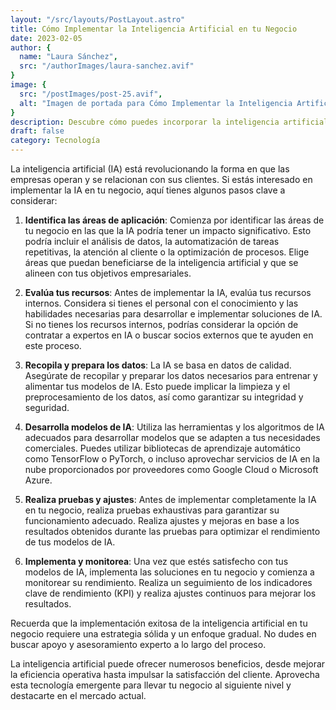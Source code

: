 ```yaml
---
layout: "/src/layouts/PostLayout.astro"
title: Cómo Implementar la Inteligencia Artificial en tu Negocio
date: 2023-02-05
author: {
  name: "Laura Sánchez",
  src: "/authorImages/laura-sanchez.avif"
}
image: {
  src: "/postImages/post-25.avif",
  alt: "Imagen de portada para Cómo Implementar la Inteligencia Artificial en tu Negocio",
}
description: Descubre cómo puedes incorporar la inteligencia artificial en tu negocio y aprovechar sus beneficios para mejorar la eficiencia, la toma de decisiones y la satisfacción del cliente.
draft: false
category: Tecnología
---
```


La inteligencia artificial (IA) está revolucionando la forma en que las empresas operan y se relacionan con sus clientes. Si estás interesado en implementar la IA en tu negocio, aquí tienes algunos pasos clave a considerar:

1. **Identifica las áreas de aplicación**: Comienza por identificar las áreas de tu negocio en las que la IA podría tener un impacto significativo. Esto podría incluir el análisis de datos, la automatización de tareas repetitivas, la atención al cliente o la optimización de procesos. Elige áreas que puedan beneficiarse de la inteligencia artificial y que se alineen con tus objetivos empresariales.

2. **Evalúa tus recursos**: Antes de implementar la IA, evalúa tus recursos internos. Considera si tienes el personal con el conocimiento y las habilidades necesarias para desarrollar e implementar soluciones de IA. Si no tienes los recursos internos, podrías considerar la opción de contratar a expertos en IA o buscar socios externos que te ayuden en este proceso.

3. **Recopila y prepara los datos**: La IA se basa en datos de calidad. Asegúrate de recopilar y preparar los datos necesarios para entrenar y alimentar tus modelos de IA. Esto puede implicar la limpieza y el preprocesamiento de los datos, así como garantizar su integridad y seguridad.

4. **Desarrolla modelos de IA**: Utiliza las herramientas y los algoritmos de IA adecuados para desarrollar modelos que se adapten a tus necesidades comerciales. Puedes utilizar bibliotecas de aprendizaje automático como TensorFlow o PyTorch, o incluso aprovechar servicios de IA en la nube proporcionados por proveedores como Google Cloud o Microsoft Azure.

5. **Realiza pruebas y ajustes**: Antes de implementar completamente la IA en tu negocio, realiza pruebas exhaustivas para garantizar su funcionamiento adecuado. Realiza ajustes y mejoras en base a los resultados obtenidos durante las pruebas para optimizar el rendimiento de tus modelos de IA.

6. **Implementa y monitorea**: Una vez que estés satisfecho con tus modelos de IA, implementa las soluciones en tu negocio y comienza a monitorear su rendimiento. Realiza un seguimiento de los indicadores clave de rendimiento (KPI) y realiza ajustes continuos para mejorar los resultados.

Recuerda que la implementación exitosa de la inteligencia artificial en tu negocio requiere una estrategia sólida y un enfoque gradual. No dudes en buscar apoyo y asesoramiento experto a lo largo del proceso.

La inteligencia artificial puede ofrecer numerosos beneficios, desde mejorar la eficiencia operativa hasta impulsar la satisfacción del cliente. Aprovecha esta tecnología emergente para llevar tu negocio al siguiente nivel y destacarte en el mercado actual.

